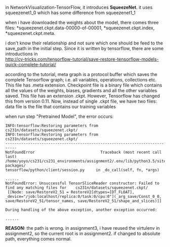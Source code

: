   in NetworkVisualization-TensorFlow, it introduces **SqueezeNet**. it uses squeezenet1_0 which has some difference from squeezenet1_1
  
  when i have downloaded the weights about the model, there comes three files: 
  	*squeezenet.ckpt.data-00000-of-00001, 
	*squeezenet.ckpt.index, 
	*squeezenet.ckpt.meta. 

  i don't know their relationship and not sure which one should be feed to the save_path in the initial step.
Since it is written by tensorflow, there are some introductions in  
http://cv-tricks.com/tensorflow-tutorial/save-restore-tensorflow-models-quick-complete-tutorial/

  according to the tutorial, meta graph is a protocol buffer which saves the complete Tensorflow graph; i.e. all variables, 
operations, collections etc. This file has .meta extension. Checkpoint file is a binary file which contains all the values of 
the weights, biases, gradients and all the other variables saved. This file has an extension .ckpt. 
However, Tensorflow has changed this from version 0.11. Now, instead of single .ckpt file, we have two files: data file is 
the file that contains our training variables

when run step "Pretrained Model", the error occurs:


	INFO:tensorflow:Restoring parameters from cs231n/datasets/squeezenet.ckpt/
	INFO:tensorflow:Restoring parameters from cs231n/datasets/squeezenet.ckpt/
	---------------------------------------------------------------------------
	NotFoundError                             Traceback (most recent call last)
	/home/yoyo/cs231/cs231_environments/assignment2/.env/lib/python3.5/site-packages/
	tensorflow/python/client/session.py 	in _do_call(self, fn, *args)
  
	......
	NotFoundError: Unsuccessful TensorSliceReader constructor: Failed to find any matching files for 	cs231n/datasets/squeezenet.ckpt/
	 [[Node: save/RestoreV2_51 = RestoreV2[dtypes=[DT_FLOAT], _device="/job:localhost/replica:0/task:0/cpu:0"](_arg_save/Const_0_0, save/RestoreV2_51/tensor_names, save/RestoreV2_51/shape_and_slices)]]

	During handling of the above exception, another exception occurred:

	......


**REASON:**
	the path is wrong. in assignment3, i have reused the virtulenv in assignment2, so the current root is in assignment2. 
	if changed to absolute path, everything comes normal.
